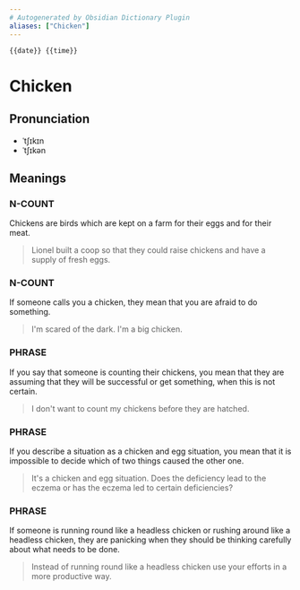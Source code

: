 ```yaml
---
# Autogenerated by Obsidian Dictionary Plugin
aliases: ["Chicken"]
---
```


`{{date}} {{time}}`

# Chicken

## Pronunciation

- ˈtʃɪkɪn
- ˈtʃɪkən

## Meanings

### N-COUNT

Chickens are birds which are kept on a farm for their eggs and for their meat.  

> Lionel built a coop so that they could raise chickens and have a supply of fresh eggs.

### N-COUNT

If someone calls you a chicken, they mean that you are afraid to do something.  

> I'm scared of the dark. I'm a big chicken.

### PHRASE

If you say that someone is counting their chickens, you mean that they are assuming that they will be successful or get something, when this is not certain.  

> I don't want to count my chickens before they are hatched.

### PHRASE

If you describe a situation as a chicken and egg situation, you mean that it is impossible to decide which of two things caused the other one.  

> It's a chicken and egg situation. Does the deficiency lead to the eczema or has the eczema led to certain deficiencies?

### PHRASE

If someone is running round like a headless chicken or rushing around like a headless chicken, they are panicking when they should be thinking carefully about what needs to be done.  

> Instead of running round like a headless chicken use your efforts in a more productive way.



